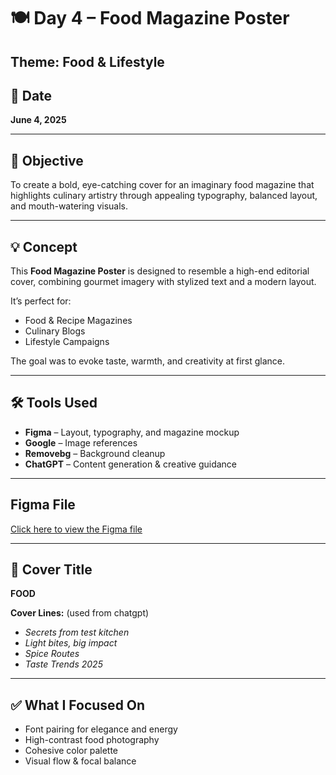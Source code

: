 # 🍽️ Day 4 – Food Magazine Poster  
**Theme:** Food & Lifestyle  
---

## 📅 Date  
**June 4, 2025**

---

## 🎯 Objective  
To create a bold, eye-catching cover for an imaginary food magazine that highlights culinary artistry through appealing typography, balanced layout, and mouth-watering visuals.

---

## 💡 Concept  
This **Food Magazine Poster** is designed to resemble a high-end editorial cover, combining gourmet imagery with stylized text and a modern layout.

It’s perfect for:
- Food & Recipe Magazines  
- Culinary Blogs  
- Lifestyle Campaigns  

The goal was to evoke taste, warmth, and creativity at first glance.

---

## 🛠 Tools Used  
- **Figma** – Layout, typography, and magazine mockup  
- **Google** – Image references  
- **Removebg** – Background cleanup  
- **ChatGPT** – Content generation & creative guidance  

---

## Figma File  
[Click here to view the Figma file](https://www.figma.com/design/uKhpA8iwnxQ3kayThibpjE/Magazine-Cover-Mockup?node-id=0-1&t=bRXICF06acQHq8Lx-1) 

---

## 🧾 Cover Title  
**FOOD**

**Cover Lines:** (used from chatgpt)  
- *Secrets from test kitchen*  
- *Light bites, big impact*  
- *Spice Routes*  
- *Taste Trends 2025*  

---

## ✅ What I Focused On    
- Font pairing for elegance and energy  
- High-contrast food photography  
- Cohesive color palette  
- Visual flow & focal balance  


